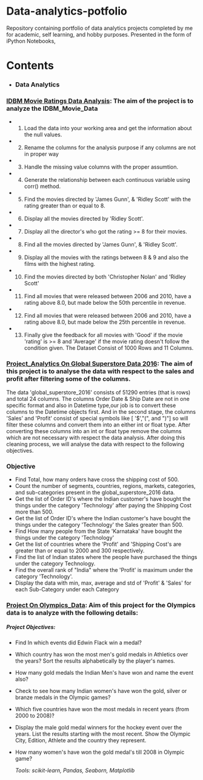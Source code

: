 # Data-analytics-potfolio

Repository containing portfolio of data analytics projects completed by me for academic, self learning, 
and hobby purposes. Presented in the form of iPython Notebooks,



# Contents
* ### Data Analytics 
### <a href="https://github.com/Dinesh9928/data-analytics-potfolio/blob/master/Project%20On%20IDBM_Movie_Data.ipynb">IDBM Movie Ratings Data Analysis</a>: The aim of the project is to analyze the IDBM_Movie_Data
*  1. Load the data into your working area and get the information about the null values.
*  2. Rename the columns for the analysis purpose if any columns are not in proper way
*  3. Handle the missing value columns with the proper assumtion.
*  4. Generate the relationship between each continuous variable using corr() method.
*  5. Find the movies directed by 'James Gunn', & 'Ridley Scott' with the rating greater than or equal to 8.
*  6. Display all the movies directed by 'Ridley Scott'.
*  7. Display all the director's who got the rating >= 8 for their movies.
*  8. Find all the movies directed by 'James Gunn', & 'Ridley Scott'.
*  9. Display all the movies with the ratings between 8 & 9 and also the films with the highest rating.
*  10. Find the movies directed by both 'Christopher Nolan' and 'Ridley Scott'
*  11. Find all movies that were released between 2006 and 2010, have a rating above 8.0, but made below the 50th percentile in revenue.
*  12. Find all movies that were released between 2006 and 2010, have a rating above 8.0, but made below the 25th percentile in revenue.
*  13. Finally give the feedback for all movies with 'Good' if the movie 'rating' is >= 8 and 'Average' if the movie rating doesn't follow the condition given.
   The Dataset Consist of 1000 Rows and 11 Columns. 
   
   
   
   
   
 ### <a href="https://github.com/Dinesh9928/data-analytics-potfolio/blob/master/Project_Analytics%20On%20Global%20Superstore%20Data%202016.ipynb">Project_Analytics On Global Superstore Data 2016</a>: The aim of this project is to analyse the data with respect to the sales and profit after filtering some of the columns.
The data 'global_superstore_2016' consists of 51290 entries (that is rows) and total 24 columns. The columns Order Date & Ship Date are not in one specific format and also in Datetime type,our job is to convert these columns to the Datetime objects first.
And in the second stage, the columns 'Sales' and 'Profit' consist of special symbols like [ '$',"(", and ")"]
so will filter these columns and convert them into an either int or float type. After converting these columns into an int or float type remove the columns which are not necessary with respect the data analysis. After doing this cleaning process, we will analyse the data with respect to the following objectives.
 ### Objective
 * Find Total, how many orders have cross the shipping cost of 500.
 * Count the number of segments, countries, regions, markets, categories, and sub-categories present in the global_superstore_2016 data.
 * Get the list of Order ID's where the Indian customer's have bought the things under the category 'Technology' after paying the Shipping Cost more than 500.
 * Get the list of Order ID's where the Indian customer's have bought the things under the category 'Technology' the Sales greater than 500.
 * Find How many people from the State 'Karnataka' have bought the things under the category 'Technology'
 * Get the list of countries where the 'Profit' and 'Shipping Cost's are greater than or equal to 2000 and 300 respectively.
 * Find the list of Indian states where the people have purchased the things under the category Technology.
 * Find the overall rank of "India" where the 'Profit' is maximum under the category 'Technology'.
 * Display the data with min, max, average and std of 'Profit' & 'Sales' for each Sub-Category under each Category





  ### <a href="https://github.com/Dinesh9928/data-analytics-potfolio/blob/master/Project%20On%20Olympics_Data.ipynb">Project On Olympics_Data</a>: Aim of this project for the Olympics data is to analyze with the following details:
 ##### Project Objectives:
* Find In which events did Edwin Flack win a medal?
* Which country has won the most men's gold medals in Athletics over the years? Sort the results alphabetically by the player's names.
* How many gold medals the Indian Men's have won and name the event also?
* Check to see how many Indian women's have won the gold, silver or branze medals in the Olympic games?
* Which five countries have won the most medals in recent years (from 2000 to 2008)?
* Display the male gold medal winners for the hockey event over the years. List the results starting with the most recent. Show the Olympic City, Edition, Athlete and the country they represent.
* How many women's have won the gold medal's till 2008 in Olympic game?
  
  <i>Tools: scikit-learn, Pandas, Seaborn, Matplotlib</i>
